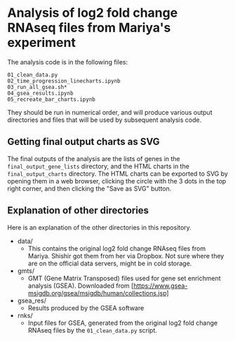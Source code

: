 # Analysis of log2 fold change RNAseq files from Mariya's experiment

The analysis code is in the following files:

```
01_clean_data.py
02_time_progression_linecharts.ipynb
03_run_all_gsea.sh*
04_gsea_results.ipynb
05_recreate_bar_charts.ipynb
```

They should be run in numerical order, and will produce various output directories and files that will be used by subsequent analysis code.

## Getting final output charts as SVG

The final outputs of the analysis are the lists of genes in the `final_output_gene_lists` directory, and the HTML charts in the `final_output_charts` directory. The HTML charts can be exported to SVG by opening them in a web browser, clicking the circle with the 3 dots in the top right corner, and then clicking the "Save as SVG" button.

## Explanation of other directories

Here is an explanation of the other directories in this repository.

- data/
    - This contains the original log2 fold change RNAseq files from Mariya. Shishir got them from her via Dropbox. Not sure where they are on the official data servers, might be in cold storage.
- gmts/
    - GMT (Gene Matrix Transposed) files used for gene set enrichment analysis (GSEA). Downloaded from [https://www.gsea-msigdb.org/gsea/msigdb/human/collections.jsp]
- gsea_res/
    - Results produced by the GSEA software
- rnks/
    - Input files for GSEA, generated from the original log2 fold change RNAseq files by the `01_clean_data.py` script.

